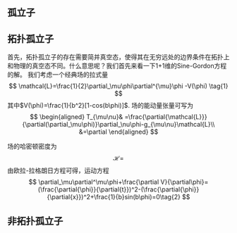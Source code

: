 ## 孤立子

## 拓扑孤立子
首先，拓扑孤立子的存在需要简并真空态，使得其在无穷远处的边界条件在拓扑上和物理的真空态不同。什么意思呢？我们首先来看一下1+1维的Sine-Gordon方程的解。
我们考虑一个经典场的拉式量
$$
 \mathcal{L}=\frac{1}{2}\partial_\mu\phi\partial^{\mu}\phi -V(\phi) \tag{1}
$$
其中$V(\phi)=\frac{1}{b^2}[1-cos(b\phi)]$.
场的能动量张量可写为
$$
\begin{aligned}
T_{\mu\nu}& =\frac{\partial{\mathcal{L}}}{\partial(\partial_\mu\phi)}\partial_\nu\phi-g_{\mu\nu}\mathcal{L}\\
&=\partial
\end{aligned}
$$

场的哈密顿密度为
$$
\mathcal{H}=
$$
由欧拉-拉格朗日方程可得，运动方程
$$
\partial_\mu\partial^\mu\phi+\frac{\partial V}{\partial\phi}=(\frac{\partial{\phi}}{\partial{t}})^2-(\frac{\partial{\phi}}{\partial{x}})^2+\frac{1}{b}sin(b\phi)=0\tag{2}
$$

## 非拓扑孤立子

<!--stackedit_data:
eyJoaXN0b3J5IjpbMzgwODU3MzI2LDE3OTkyMjIyMCw4NzMzMT
A2MTYsODg5MzY2NzI2LC0zMDg1MDQ4NjIsMTE4NTA5MjMxNCwy
MTE0NTU4NzM2LC0xMzM1MjEwODQ5LDUwNTg1ODI1OSwxOTkwMT
Y3NzQ5LC0zODg0MDk4MDIsLTM5MDY3MTU4OF19
-->